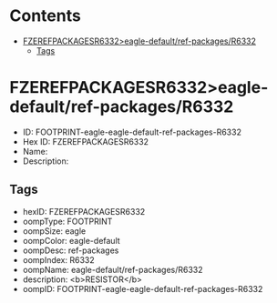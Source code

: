 



Contents
========

* [FZEREFPACKAGESR6332>eagle-default/ref-packages/R6332](#fzerefpackagesr6332eagle-defaultref-packagesr6332)
	* [Tags](#tags)

# FZEREFPACKAGESR6332>eagle-default/ref-packages/R6332

- ID: FOOTPRINT-eagle-eagle-default-ref-packages-R6332
- Hex ID: FZEREFPACKAGESR6332
- Name: 
- Description: 

## Tags

- hexID: FZEREFPACKAGESR6332
- oompType: FOOTPRINT
- oompSize: eagle
- oompColor: eagle-default
- oompDesc: ref-packages
- oompIndex: R6332
- oompName: eagle-default/ref-packages/R6332
- description: &lt;b&gt;RESISTOR&lt;/b&gt;
- oompID: FOOTPRINT-eagle-eagle-default-ref-packages-R6332
